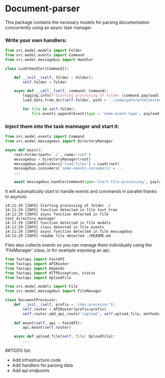 # Document-parser

This package contains the necesary models for parsing documentation concurrently using an async task manager.

### Write your own handlers:

```python
from src.model.models import Folder
from src.model.events import Command
from src.model.messagebus import Handler

class Load(Handler[Command]):

    def __init__(self, folder : Folder):
        self.folder = folder

    async def __call__(self, command: Command):
        logging.info(f"Starting processing of folder {command.payload['path']}")
        load_data_from_dir(self.folder, path = './some/path/with/nested/folders/and/files')

        for file in self.folder:
            file.events.append(Event(type = 'some-event-type', payload = { 'some' : 'payload }))
```

### Inject them into the task mannager and start it:

```python
from src.model.events import Command
from src.model.messagebus import DirectoryManager

async def main():
    root=Folder(path='./', name='root')
    messagebus = DirectoryManager(root)
    messagebus.publishers['load-files'] = Load(root)
    messagebus.consumers['some-events-consumers] = ...
    ...

    await messagebus.handle(Command(type='start-file-processing', payload={'path': './'}))
```

It will automatically start to handle events and commands in parallel thanks to asyncio:


```
14:11:29 [INFO] Starting processing of folder ./
14:11:29 [INFO] function detected in file test_tree
14:11:29 [INFO] async function detected in file test_directory_mannager
14:11:29 [INFO] function detected in file models
14:11:29 [INFO] class detected in file events
14:11:29 [INFO] async function detected in file messagebus
14:11:29 [INFO] readme file detected ./README.md
```

Files also collects events so you can manage them individually using the 'FileManager' class, in for example exposing an api:

```python
from fastapi import FastAPI
from fastapi import APIRouter
from fastapi import Depends
from fastapi import HTTPException, status
from fastapi import UploadFile

from src.model.models import File
from src.model.messagebus import FileManager

class DocumentProcessor:
    def __init__(self, prefix = '/doc-processor'):
        self.router = APIRouter(prefix=prefix)
        self.router.add_api_route('/upload', self.upload_file, methods=['POST'])
    
    def mount(self, api : FastAPI):
        api.mount(self.router)

    async def upload_file(self, file: UploadFile):
        ...
```

##TODO list:
* Add infrastructure code
* Add handlers for parsing data
* Add api endpoints
